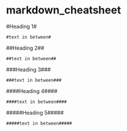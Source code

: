 # markdown_cheatsheet

#Heading 1#

``#text in between#``

##Heading 2##

``##text in between##``

###Heading 3###

``###text in between###``

####Heading 4####

``####text in between####``

#####Heading 5#####

``#####text in between#####``
